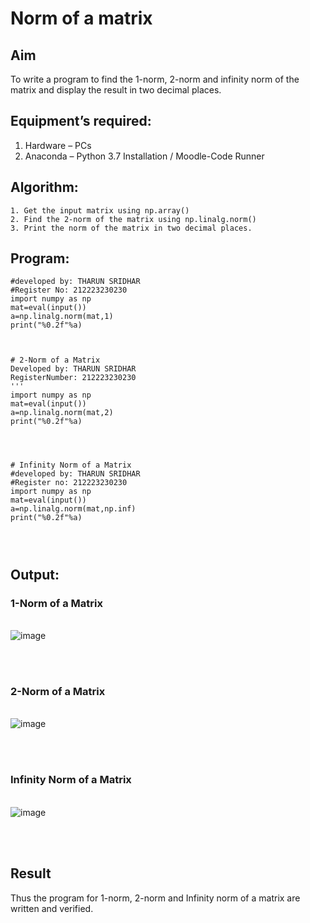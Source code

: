 # Norm of a matrix
## Aim
To write a program to find the 1-norm, 2-norm and infinity norm of the matrix and display the result in two decimal places.
## Equipment’s required:
1.	Hardware – PCs
2.	Anaconda – Python 3.7 Installation / Moodle-Code Runner
## Algorithm:
	1. Get the input matrix using np.array()   
    2. Find the 2-norm of the matrix using np.linalg.norm()
	3. Print the norm of the matrix in two decimal places.
## Program:
```
#developed by: THARUN SRIDHAR
#Register No: 212223230230
import numpy as np
mat=eval(input())
a=np.linalg.norm(mat,1)
print("%0.2f"%a)



# 2-Norm of a Matrix
Developed by: THARUN SRIDHAR
RegisterNumber: 212223230230
'''
import numpy as np
mat=eval(input())
a=np.linalg.norm(mat,2)
print("%0.2f"%a)




# Infinity Norm of a Matrix
#developed by: THARUN SRIDHAR
#Register no: 212223230230
import numpy as np
mat=eval(input())
a=np.linalg.norm(mat,np.inf)
print("%0.2f"%a)




```
## Output:
### 1-Norm of a Matrix
<br>![image](https://github.com/Tharun0707/Norm-of-a-matrix/assets/145548496/abe2e620-8972-41e9-a61b-7231f8e8490d)

<br>
<br>

### 2-Norm of a Matrix
<br>![image](https://github.com/Tharun0707/Norm-of-a-matrix/assets/145548496/0d5af9a9-1703-46c9-b1a5-71d77fba6f2e)


<br>
<br>

### Infinity Norm of a Matrix
<br>![image](https://github.com/Tharun0707/Norm-of-a-matrix/assets/145548496/de7a5faa-b31b-497a-a7b7-bc4c2be6091f)

<br>
<br>

## Result
Thus the program for 1-norm, 2-norm and Infinity norm of a matrix are written and verified.
